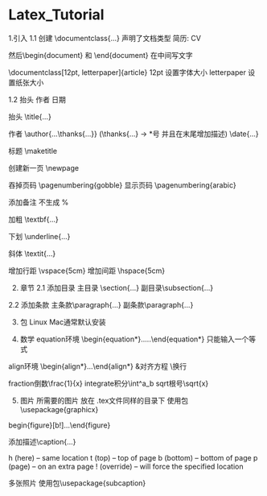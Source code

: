 # Latex_Tutorial

1.引入
1.1 创建
\documentclass{...} 声明了文档类型 简历: CV

然后\begin{document} 和 \end{document} 在中间写文字

\documentclass[12pt, letterpaper]{article}
12pt 设置字体大小
letterpaper 设置纸张大小

1.2 抬头 作者 日期

抬头
\title{...}

作者
\author{...\thanks{...}}
(\thanks{...} -> *号 并且在末尾增加描述)
\date{...}


标题
\maketitle

创建新一页
 \newpage
 
吞掉页码
 \pagenumbering{gobble}
显示页码
\pagenumbering{arabic}

添加备注 不生成
%

加粗
\textbf{...}

下划
\underline{...} 

斜体 
\textit{...}

增加行距 \vspace{5cm}
增加间距 \hspace{5cm}

2. 章节
2.1 添加目录
主目录 \section{...}
副目录\subsection{...}

2.2 添加条款
主条款\paragraph{...}
副条款\paragraph{...}


3. 包
Linux Mac通常默认安装

4. 数学
equation环境
\begin{equation*}.....\end{equation*}
只能输入一个等式

align环境
\begin{align*}...\end{align*}
&对齐方程 \\换行

fraction倒数\frac{1}{x}
integrate积分\int^a_b
sqrt根号\sqrt{x}

5. 图片
所需要的图片 放在 .tex文件同样的目录下
使用包 \usepackage{graphicx}

begin{figure}[b!]...\end{figure}

 添加描述\caption{...}
 
h (here) – same location
t (top) – top of page
b (bottom) – bottom of page
p (page) – on an extra page
! (override) – will force the specified location

多张照片
使用包\usepackage{subcaption}

